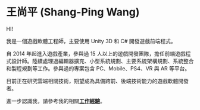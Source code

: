 # 王尚平 (Shang-Ping Wang)

HI!

我是一個遊戲軟體工程師，主要使用 Unity 3D 和 C# 開發遊戲前端程式。

自 2014 年起進入遊戲產業，參與過 15 人以上的遊戲開發團隊，擔任前端遊戲程式設計師。陸續處理過編輯器擴充、小型系統規劃、主要系統架構規劃、系統整合和製程規劃等工作。參與過的專案包含 PC、Mobile、PS4、VR 與 AR 等平台。

目前正在研究雲端相關技術，期望成為具備跨前、後端技術能力的遊戲軟體開發者。

進一步認識我，請參考我的相關[**工作經驗**](/articles/work_experience.html)。

# 